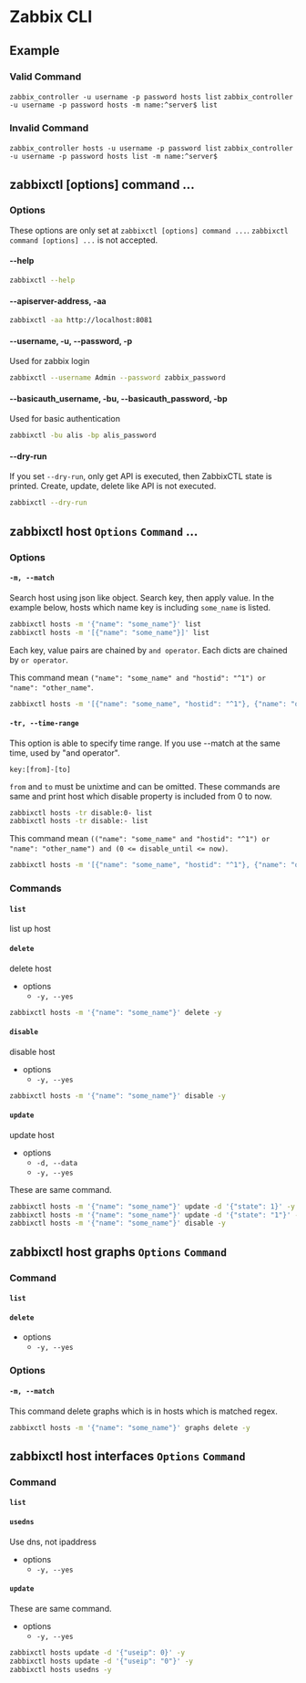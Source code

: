 # Zabbix CLI

## Example
### Valid Command
`zabbix_controller -u username -p password hosts list`
`zabbix_controller -u username -p password hosts -m name:^server$ list`
### Invalid Command
`zabbix_controller hosts -u username -p password list`
`zabbix_controller -u username -p password hosts list -m name:^server$ `

## zabbixctl [options] command ...
### Options
These options are only set at `zabbixctl [options] command ...`.
`zabbixctl command [options] ...` is not accepted.
#### --help
```bash
zabbixctl --help
```
#### --apiserver-address, -aa
```bash
zabbixctl -aa http://localhost:8081
```
#### --username, -u, --password, -p
Used for zabbix login
```bash
zabbixctl --username Admin --password zabbix_password
```
#### --basicauth_username, -bu, --basicauth_password, -bp
Used for basic authentication
```bash
zabbixctl -bu alis -bp alis_password
```
#### --dry-run
If you set `--dry-run`, only get API is executed, then ZabbixCTL state is printed.
Create, update, delete like API is not executed.
```bash
zabbixctl --dry-run
```

## zabbixctl host `Options` `Command` ...
### Options
#### `-m, --match`
Search host using json like object.
Search key, then apply value.
In the example below, 
hosts which name key is including `some_name` is listed.
```bash
zabbixctl hosts -m '{"name": "some_name"}' list
zabbixctl hosts -m '[{"name": "some_name"}]' list
```
Each key, value pairs are chained by `and operator`.
Each dicts are chained by `or operator`.

This command mean `("name": "some_name" and "hostid": "^1") or "name": "other_name"`.
```bash
zabbixctl hosts -m '[{"name": "some_name", "hostid": "^1"}, {"name": "other_name"}]' list
```

#### `-tr, --time-range`
This option is able to specify time range.
If you use --match at the same time, used by "and operator".
```
key:[from]-[to]
```
`from` and `to` must be unixtime and can be omitted.
These commands are same and print host which disable property is included from 0 to now.
```bash
zabbixctl hosts -tr disable:0- list
zabbixctl hosts -tr disable:- list
```
This command mean `(("name": "some_name" and "hostid": "^1") or "name": "other_name") and (0 <= disable_until <= now)`.
```bash
zabbixctl hosts -m '[{"name": "some_name", "hostid": "^1"}, {"name": "other_name"}]' -tr 'disable_until:-' list
```


### Commands
#### `list`
list up host
#### `delete`
delete host
- options
    - `-y, --yes`
```bash
zabbixctl hosts -m '{"name": "some_name"}' delete -y
```
#### `disable`
disable host
- options
    - `-y, --yes`
```bash
zabbixctl hosts -m '{"name": "some_name"}' disable -y
```
#### `update`
update host
- options
    - `-d, --data`
    - `-y, --yes`

These are same command.
```bash
zabbixctl hosts -m '{"name": "some_name"}' update -d '{"state": 1}' -y
zabbixctl hosts -m '{"name": "some_name"}' update -d '{"state": "1"}' -y
zabbixctl hosts -m '{"name": "some_name"}' disable -y
```

## zabbixctl host graphs `Options` `Command`
### Command
#### `list`
#### `delete`
- options
    - `-y, --yes`
### Options
#### `-m, --match`

This command delete graphs which is in hosts which is matched regex.
```bash
zabbixctl hosts -m '{"name": "some_name"}' graphs delete -y
```

## zabbixctl host interfaces `Options` `Command`
### Command
#### `list`
#### `usedns`
Use dns, not ipaddress
- options
    - `-y, --yes`

#### `update`
These are same command.
- options
    - `-y, --yes`
```bash
zabbixctl hosts update -d '{"useip": 0}' -y
zabbixctl hosts update -d '{"useip": "0"}' -y
zabbixctl hosts usedns -y
```
